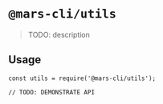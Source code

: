 # `@mars-cli/utils`

> TODO: description

## Usage

```
const utils = require('@mars-cli/utils');

// TODO: DEMONSTRATE API
```
